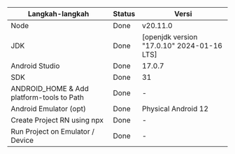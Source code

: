 | Langkah-langkah                           | Status | Versi                                      |
| ----------------------------------------- | ------ | ------------------------------------------ |
| Node                                      | Done   | v20.11.0                                   |
| JDK                                       | Done   | [openjdk version "17.0.10" 2024-01-16 LTS] |
| Android Studio                            | Done   | 17.0.7                                     |
| SDK                                       | Done   | 31                                         |
| ANDROID_HOME & Add platform-tools to Path | Done   | -                                          |
| Android Emulator (opt)                    | Done   | Physical Android 12                        |
| Create Project RN using npx               | Done   | -                                          |
| Run Project on Emulator / Device          | Done   | -                                          |